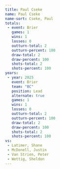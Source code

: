 ```yaml
---
title: Paul Cseke
name: Paul Cseke
name-sort: Cseke, Paul
totals:
 - event: Brier
   games: 1
   wins: 1
   losses: 0
   outturn-total: 2
   outturn-percent: 100
   draw-total: 2
   draw-percent: 100
   shots-total: 2
   shots-percent: 100
years:
 - year: 2025
   event: Brier
   team: "BC"
   position: Lead
   alternate: true
   games: 1
   wins: 1
   losses: 0
   outturn-total: 2
   outturn-percent: 100
   draw-total: 2
   draw-percent: 100
   shots-total: 2
   shots-percent: 100
vs:
 - Latimer, Shane
 - McDonell, Justin
 - Van Strien, Peter
 - Wettig, Sheldon
---
```

